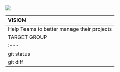 

<img src="https://github.com/herkane/taskfa/blob/main/src/main/resources/com/example/taskfa/media/logo.png?raw=true">



|                     VISION                    |
| :---                                          | 
|  Help Teams to better manage their projects   |
| TARGET GROUP |      NEEDS     |    PRODUCT    | BUSINESS GOALS |
| :---         |     :---:      |          ---: |           ---: |
| git status   | git status     | git status    |                |
| git diff     | git diff       | git diff      |                |

